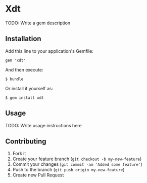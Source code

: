 # Xdt

TODO: Write a gem description

## Installation

Add this line to your application's Gemfile:

    gem 'xdt'

And then execute:

    $ bundle

Or install it yourself as:

    $ gem install xdt

## Usage

TODO: Write usage instructions here

## Contributing

1. Fork it
2. Create your feature branch (`git checkout -b my-new-feature`)
3. Commit your changes (`git commit -am 'Added some feature'`)
4. Push to the branch (`git push origin my-new-feature`)
5. Create new Pull Request
